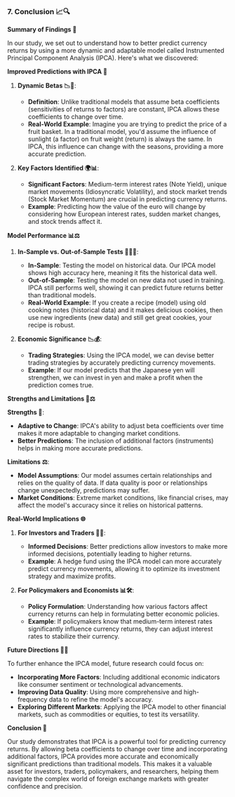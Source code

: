 ### 7. Conclusion 📈🔍

**Summary of Findings 📝**

In our study, we set out to understand how to better predict currency returns by using a more dynamic and adaptable model called Instrumented Principal Component Analysis (IPCA). Here's what we discovered:

**Improved Predictions with IPCA 🚀**

1. **Dynamic Betas 📉🔄**:
   - **Definition**: Unlike traditional models that assume beta coefficients (sensitivities of returns to factors) are constant, IPCA allows these coefficients to change over time.
   - **Real-World Example**: Imagine you are trying to predict the price of a fruit basket. In a traditional model, you'd assume the influence of sunlight (a factor) on fruit weight (return) is always the same. In IPCA, this influence can change with the seasons, providing a more accurate prediction.

2. **Key Factors Identified 🌍📊**:
   - **Significant Factors**: Medium-term interest rates (Note Yield), unique market movements (Idiosyncratic Volatility), and stock market trends (Stock Market Momentum) are crucial in predicting currency returns.
   - **Example**: Predicting how the value of the euro will change by considering how European interest rates, sudden market changes, and stock trends affect it.

**Model Performance 📊⚖️**

1. **In-Sample vs. Out-of-Sample Tests 🏋️‍♂️🔮**:
   - **In-Sample**: Testing the model on historical data. Our IPCA model shows high accuracy here, meaning it fits the historical data well.
   - **Out-of-Sample**: Testing the model on new data not used in training. IPCA still performs well, showing it can predict future returns better than traditional models.
   - **Real-World Example**: If you create a recipe (model) using old cooking notes (historical data) and it makes delicious cookies, then use new ingredients (new data) and still get great cookies, your recipe is robust.

2. **Economic Significance 📉💰**:
   - **Trading Strategies**: Using the IPCA model, we can devise better trading strategies by accurately predicting currency movements.
   - **Example**: If our model predicts that the Japanese yen will strengthen, we can invest in yen and make a profit when the prediction comes true.

**Strengths and Limitations 🌟⚖️**

**Strengths 🌟**:
- **Adaptive to Change**: IPCA's ability to adjust beta coefficients over time makes it more adaptable to changing market conditions.
- **Better Predictions**: The inclusion of additional factors (instruments) helps in making more accurate predictions.

**Limitations ⚖️**:
- **Model Assumptions**: Our model assumes certain relationships and relies on the quality of data. If data quality is poor or relationships change unexpectedly, predictions may suffer.
- **Market Conditions**: Extreme market conditions, like financial crises, may affect the model's accuracy since it relies on historical patterns.

**Real-World Implications 🌐**

1. **For Investors and Traders 💼💵**:
   - **Informed Decisions**: Better predictions allow investors to make more informed decisions, potentially leading to higher returns.
   - **Example**: A hedge fund using the IPCA model can more accurately predict currency movements, allowing it to optimize its investment strategy and maximize profits.

2. **For Policymakers and Economists 📊🛠️**:
   - **Policy Formulation**: Understanding how various factors affect currency returns can help in formulating better economic policies.
   - **Example**: If policymakers know that medium-term interest rates significantly influence currency returns, they can adjust interest rates to stabilize their currency.

**Future Directions 🔮🚀**

To further enhance the IPCA model, future research could focus on:
- **Incorporating More Factors**: Including additional economic indicators like consumer sentiment or technological advancements.
- **Improving Data Quality**: Using more comprehensive and high-frequency data to refine the model's accuracy.
- **Exploring Different Markets**: Applying the IPCA model to other financial markets, such as commodities or equities, to test its versatility.

**Conclusion 🎯**

Our study demonstrates that IPCA is a powerful tool for predicting currency returns. By allowing beta coefficients to change over time and incorporating additional factors, IPCA provides more accurate and economically significant predictions than traditional models. This makes it a valuable asset for investors, traders, policymakers, and researchers, helping them navigate the complex world of foreign exchange markets with greater confidence and precision.

